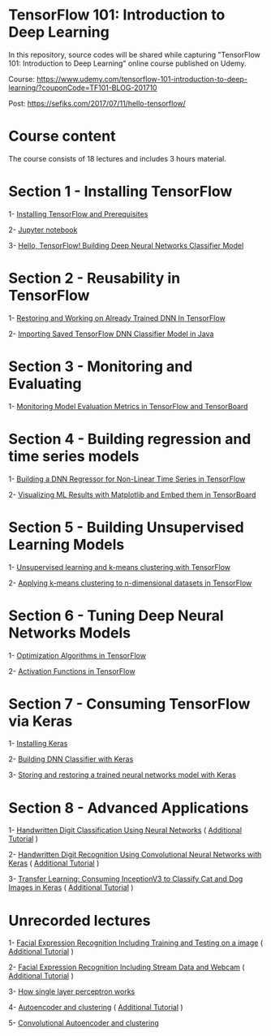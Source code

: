 # TensorFlow 101: Introduction to Deep Learning

In this repository, source codes will be shared while capturing "TensorFlow 101: Introduction to Deep Learning" online course published on Udemy.

Course: https://www.udemy.com/tensorflow-101-introduction-to-deep-learning/?couponCode=TF101-BLOG-201710

Post: https://sefiks.com/2017/07/11/hello-tensorflow/

# Course content

The course consists of 18 lectures and includes 3 hours material.

# Section 1 - Installing TensorFlow

1- [Installing TensorFlow and Prerequisites](https://www.youtube.com/watch?v=JeR2M46tLlE)

2- [Jupyter notebook](https://www.youtube.com/watch?v=W3IJfVL1upI)

3- [Hello, TensorFlow! Building Deep Neural Networks Classifier Model](python/DNNClassifier.py)

# Section 2 - Reusability in TensorFlow

1- [Restoring and Working on Already Trained DNN In TensorFlow](python/DNNClassifier.py)

2- [Importing Saved TensorFlow DNN Classifier Model in Java](java/TensorFlowDNNClassifier.java)

# Section 3 - Monitoring and Evaluating

1- [Monitoring Model Evaluation Metrics in TensorFlow and TensorBoard](python/DNNClassifier.py)

# Section 4 - Building regression and time series models

1- [Building a DNN Regressor for Non-Linear Time Series in TensorFlow](python/DNNRegressor.py)

2- [Visualizing ML Results with Matplotlib and Embed them in TensorBoard](python/DNNRegressor.py)

# Section 5 - Building Unsupervised Learning Models

1- [Unsupervised learning and k-means clustering with TensorFlow](python/KMeansClustering.py)

2- [Applying k-means clustering to n-dimensional datasets in TensorFlow](python/KMeansClustering.py)

# Section 6 - Tuning Deep Neural Networks Models

1- [Optimization Algorithms in TensorFlow](python/OptimizationAlgorithms.py)

2- [Activation Functions in TensorFlow](python/ActivationFunctions.py)

# Section 7 - Consuming TensorFlow via Keras

1- [Installing Keras](https://www.youtube.com/watch?v=qx5pivWvKC8)

2- [Building DNN Classifier with Keras](python/HelloKeras.py)

3- [Storing and restoring a trained neural networks model with Keras](python/KerasModelRestoration.py)

# Section 8 - Advanced Applications

1- [Handwritten Digit Classification Using Neural Networks](python/HandwrittenDigitsClassification.py) ( [Additional Tutorial](https://sefiks.com/2017/09/11/handwritten-digit-classification-with-tensorflow/) )

2- [Handwritten Digit Recognition Using Convolutional Neural Networks with Keras](python/HandwrittenDigitRecognitionUsingCNNWithKeras.py) ( [Additional Tutorial](https://sefiks.com/2017/11/05/handwritten-digit-recognition-using-cnn-with-keras/) )

3- [Transfer Learning: Consuming InceptionV3 to Classify Cat and Dog Images in Keras](python/transfer_learning.py) ( [Additional Tutorial](https://sefiks.com/2017/12/10/transfer-learning-in-keras-using-inception-v3/) )

# Unrecorded lectures

1- [Facial Expression Recognition Including Training and Testing on a image](python/facial-expression-recognition.py) ( [Additional Tutorial](https://sefiks.com/2018/01/01/facial-expression-recognition-with-keras/) )

2- [Facial Expression Recognition Including Stream Data and Webcam](python/facial-expression-recognition-from-stream.py) ( [Additional Tutorial](https://sefiks.com/2018/01/10/real-time-facial-expression-recognition-on-streaming-data/) )

3- [How single layer perceptron works](python/single-layer-perceptron.py)

4- [Autoencoder and clustering](python/Autoencoder.ipynb) ( [Additional Tutorial](https://sefiks.com/2018/03/21/autoencoder-neural-networks-for-unsupervised-learning/) )

5- [Convolutional Autoencoder and clustering](python/ConvolutionalAutoencoder.ipynb)
